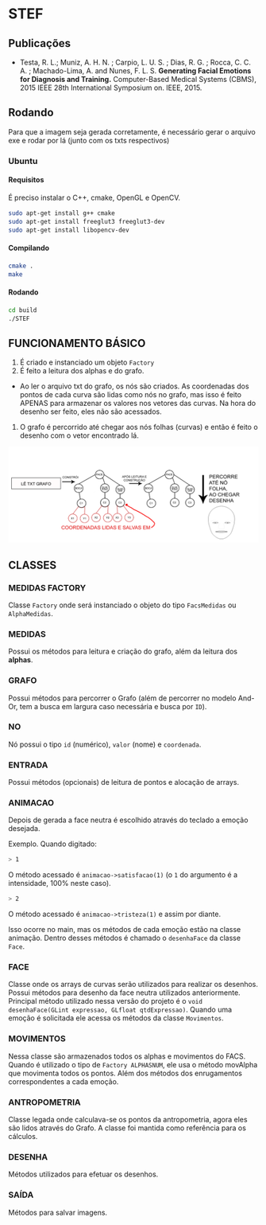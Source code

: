 # STEF

## Publicações

* Testa, R. L.; Muniz, A. H. N. ; Carpio, L. U. S. ; Dias, R. G. ; Rocca, C. C. A. ; Machado-Lima, A. and  Nunes, F. L. S. **Generating Facial Emotions for Diagnosis and Training.** Computer-Based Medical Systems (CBMS), 2015 IEEE 28th International Symposium on. IEEE, 2015.

## Rodando
Para que a imagem seja gerada corretamente, é necessário gerar o arquivo exe e rodar por lá (junto com os txts respectivos)

### Ubuntu

#### Requisitos
É preciso instalar o C++, cmake, OpenGL e OpenCV.

```bash
sudo apt-get install g++ cmake
sudo apt-get install freeglut3 freeglut3-dev
sudo apt-get install libopencv-dev
```
#### Compilando

```bash
cmake .
make
```

#### Rodando

```bash
cd build
./STEF
```

## FUNCIONAMENTO BÁSICO
1. É criado e instanciado um objeto `Factory`
1. É feito a leitura dos alphas e do grafo.
  * Ao ler o arquivo txt do grafo, os nós são criados. As coordenadas dos pontos de cada curva são lidas como nós no grafo, mas isso é feito APENAS para armazenar os valores nos vetores das curvas. Na hora do desenho ser feito, eles não são acessados.
1. O grafo é percorrido até chegar aos nós folhas (curvas) e então é feito o desenho com o vetor encontrado lá.

![Funcionamento básico](https://raw.githubusercontent.com/lapidarioz/STEF/and-or-graph/docs/images/and-or-graph.png)

## CLASSES

### MEDIDAS FACTORY
Classe `Factory` onde será instanciado o objeto do tipo `FacsMedidas` ou `AlphaMedidas`.

### MEDIDAS
Possui os métodos para leitura e criação do grafo, além da leitura dos **alphas**.

### GRAFO
Possui métodos para percorrer o Grafo (além de percorrer no modelo And-Or, tem a busca em largura caso necessária e busca por `ID`).

### NO
Nó possui o tipo `id` (numérico), `valor` (nome) e `coordenada`.

### ENTRADA
Possui métodos (opcionais) de leitura de pontos e alocação de arrays.

### ANIMACAO
Depois de gerada a face neutra é escolhido através do teclado a emoção desejada.

Exemplo. Quando digitado:
```bash
> 1
```
O método acessado é `animacao->satisfacao(1)` (o `1` do argumento é a intensidade, 100% neste caso).

```bash
> 2
```
O método acessado é `animacao->tristeza(1)` e assim por diante.

Isso ocorre no main, mas os métodos de cada emoção estão na classe animação. Dentro desses métodos é chamado o `desenhaFace` da classe `Face`.

### FACE
Classe onde os arrays de curvas serão utilizados para realizar os desenhos. Possui métodos para desenho da face neutra utilizados anteriormente. Principal método utilizado nessa versão do projeto é o `void desenhaFace(GLint expressao, GLfloat qtdExpressao)`. Quando uma emoção é solicitada ele acessa os métodos da classe `Movimentos`.

### MOVIMENTOS
Nessa classe são armazenados todos os alphas e movimentos do FACS. Quando é utilizado o tipo de `Factory ALPHASNUM`, ele usa o método movAlpha que movimenta todos os pontos. Além dos métodos dos enrugamentos correspondentes a cada emoção.

### ANTROPOMETRIA
Classe legada onde calculava-se os pontos da antropometria, agora eles são lidos através do Grafo. A classe foi mantida como referência para os cálculos.

### DESENHA
Métodos utilizados para efetuar os desenhos.

### SAÍDA
Métodos para salvar imagens.
